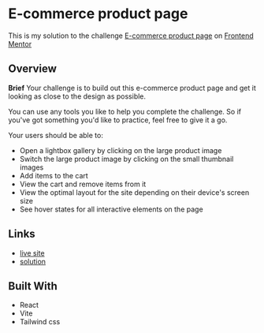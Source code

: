 # E-commerce product page
This is my solution to the challenge [E-commerce product page](https://www.frontendmentor.io/challenges/ecommerce-product-page-UPsZ9MJp6) on [Frontend Mentor](https://www.frontendmentor.io/)

## Overview

**Brief**
Your challenge is to build out this e-commerce product page and get it looking as close to the design as possible.

You can use any tools you like to help you complete the challenge. So if you've got something you'd like to practice, feel free to give it a go.

Your users should be able to:

- Open a lightbox gallery by clicking on the large product image
- Switch the large product image by clicking on the small thumbnail images
- Add items to the cart
- View the cart and remove items from it
- View the optimal layout for the site depending on their device's screen size
- See hover states for all interactive elements on the page

## Links
- [live site]()
- [solution]()

## Built With
- React
- Vite
- Tailwind css